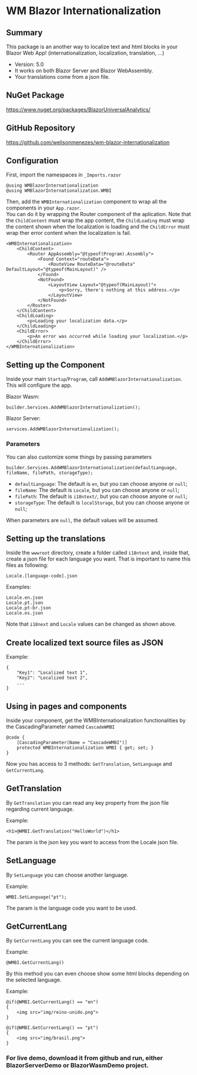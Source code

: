 # WM Blazor Internationalization

## Summary

This package is an another way to localize text and html blocks in your Blazor Web App!
(internationalization, localization, translation, ...)

- Version: 5.0
- It works on both Blazor Server and Blazor WebAssembly.
- Your translations come from a json file.

## NuGet Package
https://www.nuget.org/packages/BlazorUniversalAnalytics/

## GitHub Repository
https://github.com/welisonmenezes/wm-blazor-internationalization

## Configuration

First, import the namespaces in `_Imports.razor`

```
@using WMBlazorInternationalization
@using WMBlazorInternationalization.WMBI
```

Then, add the `WMBInternationalization` component to wrap all the components in your `App.razor`.<br/>
You can do it by wrapping the Router component of the aplication.
Note that the `ChildContent` must wrap the app content, the `ChildLoading` must wrap the content shown when the localization is loading and the `ChildError` must wrap ther error content when the localization is fail. 

```
<WMBInternationalization>
    <ChildContent>
        <Router AppAssembly="@typeof(Program).Assembly">
            <Found Context="routeData">
                <RouteView RouteData="@routeData" DefaultLayout="@typeof(MainLayout)" />
            </Found>
            <NotFound>
                <LayoutView Layout="@typeof(MainLayout)">
                    <p>Sorry, there's nothing at this address.</p>
                </LayoutView>
            </NotFound>
        </Router>
    </ChildContent>
    <ChildLoading>
        <p>Loading your localization data.</p>
    </ChildLoading>
    <ChildError>
        <p>An error was occurred while loading your localization.</p>
    </ChildError>
</WMBInternationalization>
```

## Setting up the Component

Inside your main `Startup`/`Program`, call `AddWMBlazorInternationalization`. This will configure the app.

Blazor Wasm:
```
builder.Services.AddWMBlazorInternationalization();
```

Blazor Server:
```
services.AddWMBlazorInternationalization();
```

### Parameters

You can also customize some things by passing parameters

```
builder.Services.AddWMBlazorInternationalization(defaultLanguage, fileName, filePath, storageType);
```

- `defaultLanguage`: The default is `en`, but you can choose anyone or `null`;
- `fileName`: The default is `Locale`, but you can choose anyone or `null`;
- `filePath`: The default is `i18ntext/`, but you can choose anyone or `null`;
- `storageType`: The default is `localStorage`, but you can choose anyone or `null`;

When parameters are `null`, the default values will be assumed.

## Setting up the translations

Inside the `wwwroot` directory, create a folder called `i18ntext` and, inside that, create a json file for each language you want.
That is important to name this files as following:

`Locale.[language-code].json`

Examples: 
```
Locale.en.json
Locale.pt.json
Locale.pt-br.json
Locale.es.json
```

Note that `i18next` and `Locale` values can be changed as shown above.

## Create localized text source files as JSON

Example:
```
{
    "Key1": "Localized text 1",
    "Key2": "Localized text 2",
    ...
}
```

## Using in pages and components

Inside your component, get the WMBInternationalization functionalities by the CascadingParameter named `CascadeWMBI`

```
@code {
    [CascadingParameter(Name = "CascadeWMBI")]
    protected WMBInternationalization WMBI { get; set; }
}
```

Now you has access to 3 methods: `GetTranslation`, `SetLanguage` and `GetCurrentLang`.

## GetTranslation

By `GetTranslation` you can read any key property from the json file regarding current language.

Example: 
```
<h1>@WMBI.GetTranslation("HelloWorld")</h1>
```

The param is the json key you want to access from the Locale json file.

## SetLanguage

By `SetLanguage` you can choose another language. 

Example: 
```
WMBI.SetLanguage("pt");
```

The param is the language code you want to be used.

## GetCurrentLang

By `GetCurrentLang` you can see the current language code.

Example: 
```
@WMBI.GetCurrentLang()
```

By this method you can even choose show some html blocks depending on the selected language.

Example: 
```
@if(@WMBI.GetCurrentLang() == "en")
{
    <img src="img/reino-unido.png">
}

@if(@WMBI.GetCurrentLang() == "pt")
{
    <img src="img/brasil.png">
}
```

### For live demo, download it from github and run, either BlazorServerDemo or BlazorWasmDemo project.